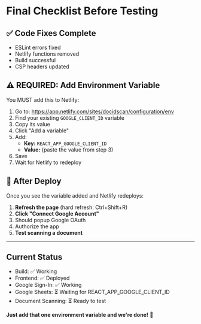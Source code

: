 # Final Checklist Before Testing

## ✅ Code Fixes Complete
- ESLint errors fixed
- Netlify functions removed
- Build successful
- CSP headers updated

## ⚠️ REQUIRED: Add Environment Variable

You MUST add this to Netlify:

1. Go to: https://app.netlify.com/sites/docidscan/configuration/env
2. Find your existing `GOOGLE_CLIENT_ID` variable
3. Copy its value
4. Click "Add a variable"
5. Add:
   - **Key:** `REACT_APP_GOOGLE_CLIENT_ID`  
   - **Value:** (paste the value from step 3)
6. Save
7. Wait for Netlify to redeploy

## 🧪 After Deploy

Once you see the variable added and Netlify redeploys:

1. **Refresh the page** (hard refresh: Ctrl+Shift+R)
2. **Click "Connect Google Account"**
3. Should popup Google OAuth
4. Authorize the app
5. **Test scanning a document**

---

## Current Status

- Build: ✅ Working
- Frontend: ✅ Deployed  
- Google Sign-In: ✅ Working
- Google Sheets: ⏳ Waiting for REACT_APP_GOOGLE_CLIENT_ID
- Document Scanning: ⏳ Ready to test

**Just add that one environment variable and we're done!** 🎉

